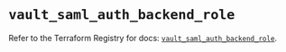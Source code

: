 # `vault_saml_auth_backend_role`

Refer to the Terraform Registry for docs: [`vault_saml_auth_backend_role`](https://registry.terraform.io/providers/hashicorp/vault/5.3.0/docs/resources/saml_auth_backend_role).

